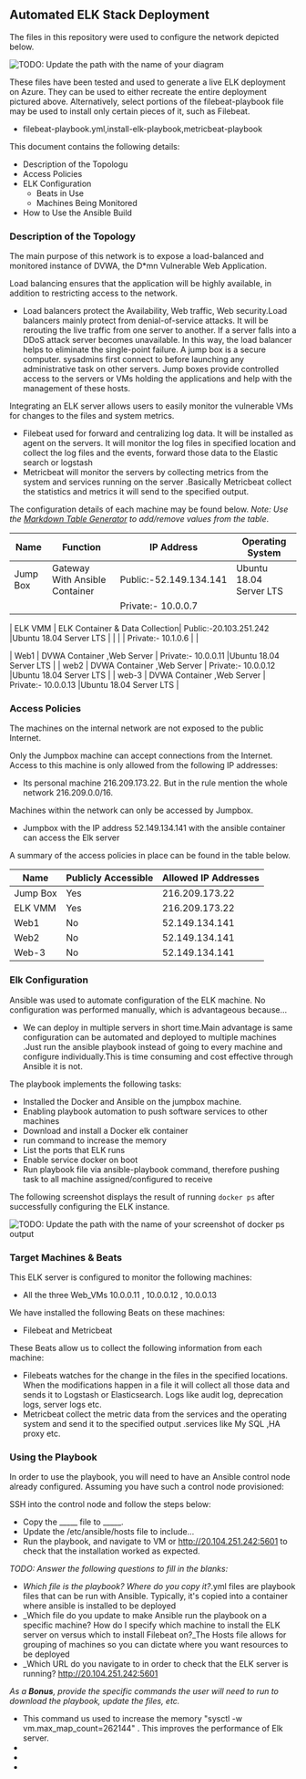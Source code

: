 ## Automated ELK Stack Deployment

The files in this repository were used to configure the network depicted below.

![TODO: Update the path with the name of your diagram](Images/diagram_filename.png)

These files have been tested and used to generate a live ELK deployment on Azure. They can be used to either recreate the entire deployment pictured above. Alternatively, select portions of the  filebeat-playbook file may be used to install only certain pieces of it, such as Filebeat.

  - filebeat-playbook.yml,install-elk-playbook,metricbeat-playbook


This document contains the following details:
- Description of the Topologu
- Access Policies
- ELK Configuration
  - Beats in Use
  - Machines Being Monitored
- How to Use the Ansible Build


### Description of the Topology

The main purpose of this network is to expose a load-balanced and monitored instance of DVWA, the D*mn Vulnerable Web Application.

Load balancing ensures that the application will be highly available, in addition to restricting access to the network.
- Load balancers protect the Availability, Web traffic, Web security.Load balancers mainly protect from denial-of-service attacks. It will be rerouting the live traffic from one server to another. If a server falls into a DDoS attack server becomes unavailable. In this way, the load balancer helps to eliminate the single-point failure.
  A jump box is a secure computer. sysadmins first connect to before launching any administrative task on other servers. Jump boxes provide controlled access to the servers or VMs holding the applications and help with the management of these hosts.

Integrating an ELK server allows users to easily monitor the vulnerable VMs for changes to the files and system metrics.
- Filebeat used for forward and centralizing log data. It will be installed as agent on the servers. It will monitor the log files in specified location and collect the log files and the events, forward those data to the Elastic search or logstash 
- Metricbeat will monitor the servers by collecting metrics from the system and services running on the server .Basically Metricbeat collect the statistics and metrics it will send to the specified output.

The configuration details of each machine may be found below.
_Note: Use the [Markdown Table Generator](http://www.tablesgenerator.com/markdown_tables) to add/remove values from the table_.

| Name     	| Function 			 | IP Address 	  		| Operating System 	 |
|--------------	|------------------------------- |----------------------------- |------------------------|
| Jump Box 	| Gateway With Ansible Container | Public:-52.149.134.141 	|Ubuntu 18.04 Server LTS |
| 		| 				 | Private:- 10.0.0.7   	|			 |

| ELK VMM       | ELK Container & Data Collection| Public:-20.103.251.242 	|Ubuntu 18.04 Server LTS |
| 	 	| 				 | Private:- 10.1.0.6   	|			 |

| Web1   	| DVWA Container ,Web Server     | Private:- 10.0.0.11          |Ubuntu 18.04 Server LTS |
| web2     	| DVWA Container ,Web Server     | Private:- 10.0.0.12          |Ubuntu 18.04 Server LTS |
| web-3     	| DVWA Container ,Web Server     | Private:- 10.0.0.13          |Ubuntu 18.04 Server LTS |

### Access Policies

The machines on the internal network are not exposed to the public Internet. 

Only the Jumpbox machine can accept connections from the Internet. Access to this machine is only allowed from the following IP addresses:
- Its personal machine 216.209.173.22. But in the rule mention the whole network 216.209.0.0/16. 

Machines within the network can only be accessed by Jumpbox.
- Jumpbox with the IP address 52.149.134.141 with the ansible container can access the Elk server

A summary of the access policies in place can be found in the table below.

| Name     | Publicly Accessible | Allowed IP Addresses |
|----------|---------------------|----------------------|
| Jump Box | Yes                 | 216.209.173.22       |
| ELK VMM  | Yes                 | 216.209.173.22       |
| Web1     | No                  | 52.149.134.141       |
| Web2     | No                  | 52.149.134.141       |
| Web-3    | No                  | 52.149.134.141       |

### Elk Configuration

Ansible was used to automate configuration of the ELK machine. No configuration was performed manually, which is advantageous because...
- We can  deploy in multiple servers in short time.Main advantage is same configuration can be automated and deployed to multiple machines .Just run the ansible playbook instead of going to every machine and configure individually.This is time consuming and cost effective through Ansible it is not. 

The playbook implements the following tasks:
- Installed the Docker and Ansible on the jumpbox machine.
- Enabling playbook automation to push software services to other machines
- Download and install a Docker elk container
- run command to increase the memory
- List the ports that ELK runs
- Enable service docker on boot
- Run playbook file via ansible-playbook command, therefore pushing task to all machine assigned/configured to receive

The following screenshot displays the result of running `docker ps` after successfully configuring the ELK instance.

![TODO: Update the path with the name of your screenshot of docker ps output](Images/docker_ps_output.png)

### Target Machines & Beats
This ELK server is configured to monitor the following machines:
- All the three Web_VMs 10.0.0.11 , 10.0.0.12 , 10.0.0.13

We have installed the following Beats on these machines:
- Filebeat and Metricbeat

These Beats allow us to collect the following information from each machine:
- Filebeats watches for the change in the files in the specified locations. When the modifications happen in a file it will collect all those data and sends it to Logstash or Elasticsearch. Logs like audit log, deprecation logs, server logs etc.
- Metricbeat collect the metric data from the services and the operating system and send it to the specified output .services like  My SQL ,HA proxy etc. 

### Using the Playbook
In order to use the playbook, you will need to have an Ansible control node already configured. Assuming you have such a control node provisioned: 

SSH into the control node and follow the steps below:
- Copy the _____ file to _____.
- Update the /etc/ansible/hosts file to include...
- Run the playbook, and navigate to VM or http://20.104.251.242:5601 to check that the installation worked as expected.

_TODO: Answer the following questions to fill in the blanks:_
- _Which file is the playbook? Where do you copy it?_.yml files are playbook files that can be run with Ansible. Typically, it's copied into a container where ansible is installed to be deployed
- _Which file do you update to make Ansible run the playbook on a specific machine? How do I specify which machine to install the ELK server on versus which to install Filebeat on?_The Hosts file allows for grouping of machines so you can dictate where you want resources to be deployed
- _Which URL do you navigate to in order to check that the ELK server is running? http://20.104.251.242:5601

_As a **Bonus**, provide the specific commands the user will need to run to download the playbook, update the files, etc._

- This command us used to increase the memory "sysctl -w vm.max_map_count=262144" . This improves the performance of Elk server.
- 
- 
- 